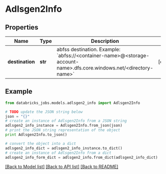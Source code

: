 # Adlsgen2Info


## Properties
Name | Type | Description | Notes
------------ | ------------- | ------------- | -------------
**destination** | **str** | abfss destination. Example: &#x60;abfss://&lt;container-name&gt;@&lt;storage-account-name&gt;.dfs.core.windows.net/&lt;directory-name&gt;&#x60; | [optional] 

## Example

```python
from databricks_jobs.models.adlsgen2_info import Adlsgen2Info

# TODO update the JSON string below
json = "{}"
# create an instance of Adlsgen2Info from a JSON string
adlsgen2_info_instance = Adlsgen2Info.from_json(json)
# print the JSON string representation of the object
print Adlsgen2Info.to_json()

# convert the object into a dict
adlsgen2_info_dict = adlsgen2_info_instance.to_dict()
# create an instance of Adlsgen2Info from a dict
adlsgen2_info_form_dict = adlsgen2_info.from_dict(adlsgen2_info_dict)
```
[[Back to Model list]](../README.md#documentation-for-models) [[Back to API list]](../README.md#documentation-for-api-endpoints) [[Back to README]](../README.md)


